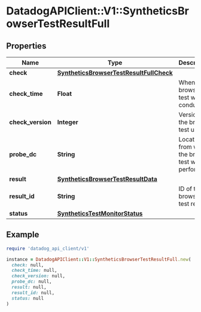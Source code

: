 # DatadogAPIClient::V1::SyntheticsBrowserTestResultFull

## Properties

| Name              | Type                                                                                | Description                                         | Notes      |
| ----------------- | ----------------------------------------------------------------------------------- | --------------------------------------------------- | ---------- |
| **check**         | [**SyntheticsBrowserTestResultFullCheck**](SyntheticsBrowserTestResultFullCheck.md) |                                                     | [optional] |
| **check_time**    | **Float**                                                                           | When the browser test was conducted.                | [optional] |
| **check_version** | **Integer**                                                                         | Version of the browser test used.                   | [optional] |
| **probe_dc**      | **String**                                                                          | Location from which the browser test was performed. | [optional] |
| **result**        | [**SyntheticsBrowserTestResultData**](SyntheticsBrowserTestResultData.md)           |                                                     | [optional] |
| **result_id**     | **String**                                                                          | ID of the browser test result.                      | [optional] |
| **status**        | [**SyntheticsTestMonitorStatus**](SyntheticsTestMonitorStatus.md)                   |                                                     | [optional] |

## Example

```ruby
require 'datadog_api_client/v1'

instance = DatadogAPIClient::V1::SyntheticsBrowserTestResultFull.new(
  check: null,
  check_time: null,
  check_version: null,
  probe_dc: null,
  result: null,
  result_id: null,
  status: null
)
```
